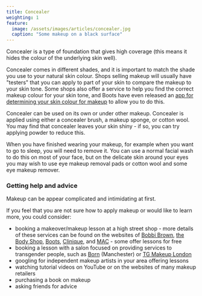 ```yaml
---
title: Concealer
weighting: 1
feature:
  image: /assets/images/articles/concealer.jpg
  caption: "Some makeup on a black surface"
---
```


Concealer is a type of foundation that gives high coverage (this means it hides the colour of the underlying skin well).

Concealer comes in different shades, and it is important to match the shade you use to your natural skin colour. Shops selling makeup will usually have "testers" that you can apply to part of your skin to compare the makeup to your skin tone. Some shops also offer a service to help you find the correct makeup colour for your skin tone, and Boots have even released an [app for determining your skin colour for makeup](http://www.boots.com/no7/match-made-app-) to allow you to do this.

Concealer can be used on its own or under other makeup. Concealer is applied using either a concealer brush, a makeup sponge, or cotton wool. You may find that concealer leaves your skin shiny - if so, you can try applying powder to reduce this.

When you have finished wearing your makeup, for example when you want to go to sleep, you will need to remove it. You can use a normal facial wash to do this on most of your face, but on the delicate skin around your eyes you may wish to use eye makeup removal pads or cotton wool and some eye makeup remover. 

### Getting help and advice

Makeup can be appear complicated and intimidating at first.

If you feel that you are not sure how to apply makeup or would like to learn more, you could consider:

- booking a makeover/makeup lesson at a high street shop - more details of these services can be found on the websites of [Bobbi Brown](https://www.bobbibrown.co.uk/book-appointment), [the Body Shop](https://help.thebodyshop.com/en-gb/products-and-services/makeover), [Boots](http://www.boots.com/beauty-services/no7-book-an-appointment), [Clinique](https://www.clinique.co.uk/book-appointment), and [MAC](http://www.maccosmetics.co.uk/makeup-services) - some offer lessons for free
- booking a lesson with a salon focused on providing services to transgender people, such as [Born](http://born.uk.com/makeup-and-photography/) (Manchester) or [TG Makeup London](http://www.transgendermakeuplondon.com/)
- googling for independent makeup artists in your area offering lessons
- watching tutorial videos on YouTube or on the websites of many makeup retailers
- purchasing a book on makeup
- asking friends for advice

